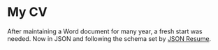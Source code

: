 # My CV

After maintaining a Word document for many year, a fresh start was needed. Now in JSON and following the schema set by [JSON Resume](http://jsonresume.org/).
